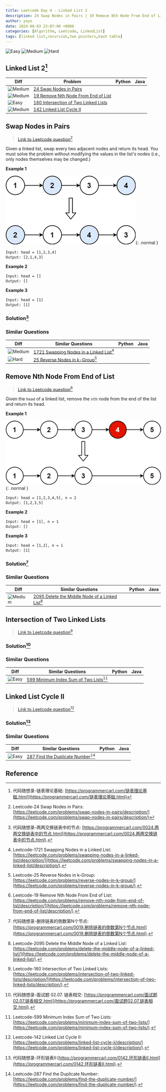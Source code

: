```yaml
---
title: Leetcode Day 4 - Linked List 2
description: 24 Swap Nodes in Pairs | 19 Remove Nth Node From End of List | 160 Intersection of Two Linked Lists | 142 Linked List Cycle II
author: yoyo
date: 2024-08-03 23:07:00 +0800
categories: [Algorithm, Leetcode, LinkedList]
tags: [linked list,recursion,two pointers,hash table]
---
```


![Easy](https://img.shields.io/badge/Easy-brightgreen) 
![Medium](https://img.shields.io/badge/Medium-yellow)
![Hard](https://img.shields.io/badge/Hard-red)

## Linked List 2[^dmsxl] 

| Diff                                                                                                | Problem                                                                                 | Python | Java |
|-----------------------------------------------------------------------------------------------------|-----------------------------------------------------------------------------------------|--------|------|
| ![Medium](https://img.shields.io/badge/Medium-yellow)                                               | [24 Swap Nodes in Pairs](#swap-nodes-in-pairs)                                          |        |      |
| ![Medium](https://img.shields.io/badge/Medium-yellow)                                               | [19 Remove Nth Node From End of List](#remove-nth-node-from-end-of-list)                |        |      |
| ![Easy](https://img.shields.io/badge/Easy-brightgreen)                                              | [160 Intersection of Two Linked Lists](#intersection-of-two-linked-lists)               |        |      |
| ![Medium](https://img.shields.io/badge/Medium-yellow)                                               | [142 Linked List Cycle II](#linked-list-cycle-ii)                                       |        |      |


## Swap Nodes in Pairs

> [Link to Leetcode question](https://leetcode.com/problems/swap-nodes-in-pairs/description/)[^snip]

Given a linked list, swap every two adjacent nodes and return its head. You must solve the problem without modifying the values in the list's nodes (i.e., only nodes themselves may be changed.)

**Example 1**

![Desktop View](/assets/image//leetcode-day4-1.jpg){: .normal }

```
Input: head = [1,2,3,4]
Output: [2,1,4,3]
```

**Example 2**
```
Input: head = []
Output: []
```

**Example 3**
```
Input: head = [1]
Output: [1]
```

### Solution[^snipSolution]

### Similar Questions

| Diff                                                                                                 | Similar Questions                                                                                       | Python | Java |
|------------------------------------------------------------------------------------------------------|---------------------------------------------------------------------------------------------------------|--------|------|
| ![Medium](https://img.shields.io/badge/Medium-yellow)                                                | [1721 Swapping Nodes in a Linked List](https://leetcode.com/problems/swapping-nodes-in-a-linked-list/description/)[^sniall] |        |      |
| ![Hard](https://img.shields.io/badge/Hard-red)                                                       | [25 Reverse Nodes in k-Group](https://leetcode.com/problems/reverse-nodes-in-k-group/)[^rnikg]          |        |      |




## Remove Nth Node From End of List

> [Link to Leetcode question](https://leetcode.com/problems/remove-nth-node-from-end-of-list/description/)[^rnnfeol]

Given the `head` of a linked list, remove the `nth` node from the end of the list and return its head.

**Example 1**

![Desktop View](/assets/image//leetcode-day4-2.jpg){: .normal }

```
Input: head = [1,2,3,4,5], n = 2
Output: [1,2,3,5]
```

**Example 2**
```
Input: head = [1], n = 1
Output: []
```

**Example 3**
```
Input: head = [1,2], n = 1
Output: [1]
```

### Solution[^rnnfeolSolution]

### Similar Questions

| Diff                                                                                                 | Similar Questions                                                                                       | Python | Java |
|------------------------------------------------------------------------------------------------------|---------------------------------------------------------------------------------------------------------|--------|------|
| ![Medium](https://img.shields.io/badge/Medium-yellow)                                                | [2095 Delete the Middle Node of a Linked List](https://leetcode.com/problems/delete-the-middle-node-of-a-linked-list/)[^dtmnoall] |        |      |



##  Intersection of Two Linked Lists
> [Link to Leetcode question](https://leetcode.com/problems/intersection-of-two-linked-lists/description/)[^iotll]

### Solution[^iotllSolution]

### Similar Questions

| Diff                                                                                                 | Similar Questions                                                                                       | Python | Java |
|------------------------------------------------------------------------------------------------------|---------------------------------------------------------------------------------------------------------|--------|------|
| ![Easy](https://img.shields.io/badge/Easy-brightgreen)                                               | [599 Minimum Index Sum of Two Lists](https://leetcode.com/problems/minimum-index-sum-of-two-lists/)[^misowll] |        |      |

## Linked List Cycle II

> [Link to Leetcode question](https://leetcode.com/problems/linked-list-cycle-ii/description/)[^llc]

### Solution[^llcSolution]


### Similar Questions

| Diff                                                                                                 | Similar Questions                                                                                       | Python | Java |
|------------------------------------------------------------------------------------------------------|---------------------------------------------------------------------------------------------------------|--------|------|
| ![Easy](https://img.shields.io/badge/Easy-brightgreen)                                               | [287 Find the Duplicate Number](https://leetcode.com/problems/find-the-duplicate-number/)[^ftdn]         |        |      |


## Reference
[^dmsxl]:代码随想录-链表理论基础: [https://programmercarl.com/链表理论基础.html](https://programmercarl.com/链表理论基础.html)
[^snip]:Leetcode-24 Swap Nodes in Pairs: [https://leetcode.com/problems/swap-nodes-in-pairs/description/](https://leetcode.com/problems/swap-nodes-in-pairs/description/)
[^snipSolution]:代码随想录-两两交换链表中的节点: [https://programmercarl.com/0024.两两交换链表中的节点.html](https://programmercarl.com/0024.两两交换链表中的节点.html).
[^rnnfeol]:Leetcode-19 Remove Nth Node From End of List: [https://leetcode.com/problems/remove-nth-node-from-end-of-list/description/](https://leetcode.com/problems/remove-nth-node-from-end-of-list/description/).
[^rnnfeolSolution]:代码随想录-删除链表的倒数第N个节点: [https://programmercarl.com/0019.删除链表的倒数第N个节点.html](https://programmercarl.com/0019.删除链表的倒数第N个节点.html).
[^iotll]:Leetcode-160 Intersection of Two Linked Lists: [https://leetcode.com/problems/intersection-of-two-linked-lists/description/](https://leetcode.com/problems/intersection-of-two-linked-lists/description/).
[^iotllSolution]:代码随想录-面试题 02.07. 链表相交: [https://programmercarl.com/面试题02.07.链表相交.html](https://programmercarl.com/面试题02.07.链表相交.html).
[^llc]:Leetcode-142 Linked List Cycle II: [https://leetcode.com/problems/linked-list-cycle-ii/description/](https://leetcode.com/problems/linked-list-cycle-ii/description/).
[^llcSolution]:代码随想录-环形链表II:[https://programmercarl.com/0142.环形链表II.html](https://programmercarl.com/0142.环形链表II.html).
[^sniall]: Leetcode-1721 Swapping Nodes in a Linked List: [https://leetcode.com/problems/swapping-nodes-in-a-linked-list/description/](https://leetcode.com/problems/swapping-nodes-in-a-linked-list/description/).
[^rnikg]: Leetcode-25 Reverse Nodes in k-Group: [https://leetcode.com/problems/reverse-nodes-in-k-group/](https://leetcode.com/problems/reverse-nodes-in-k-group/).
[^dtmnoall]: Leetcode-2095 Delete the Middle Node of a Linked List: [https://leetcode.com/problems/delete-the-middle-node-of-a-linked-list/](https://leetcode.com/problems/delete-the-middle-node-of-a-linked-list/).
[^misowll]: Leetcode-599 Minimum Index Sum of Two Lists: [https://leetcode.com/problems/minimum-index-sum-of-two-lists/](https://leetcode.com/problems/minimum-index-sum-of-two-lists/).
[^ftdn]: Leetcode-287 Find the Duplicate Number: [https://leetcode.com/problems/find-the-duplicate-number/](https://leetcode.com/problems/find-the-duplicate-number/).

